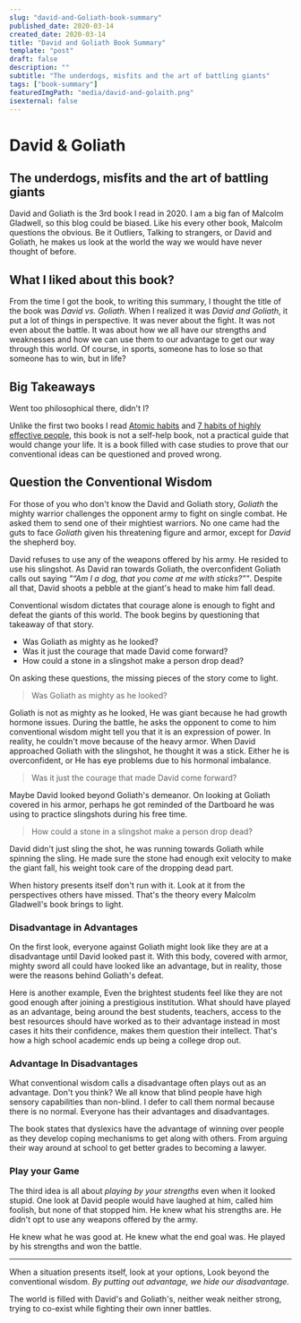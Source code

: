 ```yaml
---
slug: "david-and-Goliath-book-summary"
published_date: 2020-03-14
created_date: 2020-03-14
title: "David and Goliath Book Summary"
template: "post"
draft: false
description: ""
subtitle: "The underdogs, misfits and the art of battling giants"
tags: ["book-summary"]
featuredImgPath: "media/david-and-golaith.png"
isexternal: false
---
```


# David & Goliath
## The underdogs, misfits and the art of battling giants

David and Goliath is the 3rd book I read in 2020. I am a big fan of Malcolm Gladwell, so this blog could be biased.  Like his every other book, Malcolm questions the obvious. Be it Outliers, Talking to strangers, or David and Goliath, he makes us look at the world the way we would have never thought of before. 

## What I liked about this book?

From the time I got the book, to writing this summary, I thought the title of the book was *David vs. Goliath*. When I realized it was *David and Goliath*, it put a lot of things in perspective. It was never about the fight. It was not even about the battle. It was about how we all have our strengths and weaknesses and how we can use them to our advantage to get our way through this world. Of course, in sports, someone has to lose so that someone has to win, but in life? 

## Big Takeaways

Went too philosophical there, didn't I? 

Unlike the first two books I read [Atomic habits](/blog/seven-habits-book-summary) and [7 habits of highly effective people](/blog/atomic-habits-book-summary), this book is not a self-help book, not a practical guide that would change your life. It is a book filled with case studies to prove that our conventional ideas can be questioned and proved wrong.

## Question the Conventional Wisdom

For those of you who don't know the David and Goliath story, *Goliath* the mighty warrior challenges the opponent army to fight on single combat. He asked them to send one of their mightiest warriors. No one came had the guts to face *Goliath* given his threatening figure and armor, except for *David* the shepherd boy. 

David refuses to use any of the weapons offered by his army. He resided to use his slingshot. As David ran towards Goliath, the overconfident Goliath calls out saying *"“Am I a dog, that you come at me with sticks?”"*. Despite all that, David shoots a pebble at the giant's head to make him fall dead. 

Conventional wisdom dictates that courage alone is enough to fight and defeat the giants of this world. The book begins by questioning that takeaway of that story. 
- Was Goliath as mighty as he looked?
- Was it just the courage that made David come forward?
- How could a stone in a slingshot make a person drop dead?

On asking these questions, the missing pieces of the story come to light.

> Was Goliath as mighty as he looked?

Goliath is not as mighty as he looked, He was giant because he had growth hormone issues. During the battle, he asks the opponent to come to him conventional wisdom might tell you that it is an expression of power. In reality, he couldn't move because of the heavy armor. When David approached Goliath with the slingshot, he thought it was a stick. Either he is overconfident, or He has eye problems due to his hormonal imbalance.

> Was it just the courage that made David come forward?

Maybe David looked beyond Goliath's demeanor. On looking at Goliath covered in his armor, perhaps he got reminded of the Dartboard he was using to practice slingshots during his free time.

> How could a stone in a slingshot make a person drop dead?

David didn't just sling the shot, he was running towards Goliath while spinning the sling. He made sure the stone had enough exit velocity to make the giant fall, his weight took care of the dropping dead part.

When history presents itself don't run with it. Look at it from the perspectives others have missed. That's the theory every Malcolm Gladwell's book brings to light.

### Disadvantage in Advantages

On the first look, everyone against Goliath might look like they are at a disadvantage until David looked past it. With this body, covered with armor, mighty sword all could have looked like an advantage, but in reality, those were the reasons behind Goliath's defeat.

Here is another example, Even the brightest students feel like they are not good enough after joining a prestigious institution. What should have played as an advantage, being around the best students, teachers, access to the best resources should have worked as to their advantage instead in most cases it hits their confidence, makes them question their intellect. That's how a high school academic ends up being a college drop out.

### Advantage In Disadvantages

What conventional wisdom calls a disadvantage often plays out as an advantage. Don't you think? We all know that blind people have high sensory capabilities than non-blind. I defer to call them normal because there is no normal. Everyone has their advantages and disadvantages.

The book states that dyslexics have the advantage of winning over people as they develop coping mechanisms to get along with others. From arguing their way around at school to get better grades to becoming a lawyer.

### Play your Game

The third idea is all about *playing by your strengths* even when it looked stupid. One look at David people would have laughed at him, called him foolish, but none of that stopped him. He knew what his strengths are. He didn't opt to use any weapons offered by the army.

He knew what he was good at. He knew what the end goal was. He played by his strengths and won the battle.

---

When a situation presents itself, look at your options, Look beyond the conventional wisdom. *By putting out advantage, we hide our disadvantage.* 

The world is filled with David's and Goliath's, neither weak neither strong, trying to co-exist while fighting their own inner battles.
